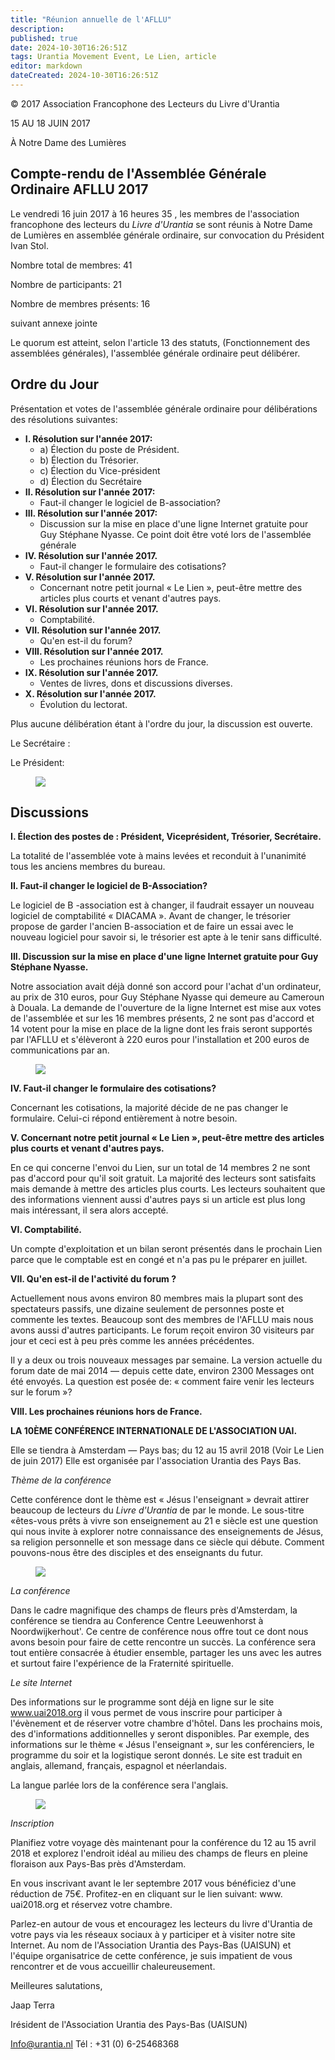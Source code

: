```yaml
---
title: "Réunion annuelle de l'AFLLU"
description: 
published: true
date: 2024-10-30T16:26:51Z
tags: Urantia Movement Event, Le Lien, article
editor: markdown
dateCreated: 2024-10-30T16:26:51Z
---
```


<p class="v-card v-sheet theme--light grey lighten-3 px-2">© 2017 Association Francophone des Lecteurs du Livre d'Urantia</p>

15 AU 18 JUIN 2017

À Notre Dame des Lumières

## Compte-rendu de l'Assemblée Générale Ordinaire AFLLU 2017

Le vendredi 16 juin 2017 à 16 heures 35 , les membres de l'association francophone des lecteurs du _Livre d'Urantia_ se sont réunis à Notre Dame de Lumières en assemblée générale ordinaire, sur convocation du Président Ivan Stol.

Nombre total de membres: 41

Nombre de participants: 21

Nombre de membres présents: 16

suivant annexe jointe

Le quorum est atteint, selon l'article 13 des statuts, (Fonctionnement des assemblées générales), l'assemblée générale ordinaire peut délibérer.

## Ordre du Jour

Présentation et votes de l'assemblée générale ordinaire pour délibérations des résolutions suivantes:

- **I. Résolution sur l'année 2017:**
	- a) Élection du poste de Président.
	- b) Élection du Trésorier.
	- c) Élection du Vice-président
	- d) Élection du Secrétaire
- **II. Résolution sur l'année 2017:**
	- Faut-il changer le logiciel de B-association?
- **III. Résolution sur l'année 2017:**
	- Discussion sur la mise en place d'une ligne Internet gratuite pour Guy Stéphane Nyasse. Ce point doit être voté lors de l'assemblée générale
- **IV. Résolution sur l'année 2017.**
	- Faut-il changer le formulaire des cotisations?
- **V. Résolution sur l'année 2017.**
	- Concernant notre petit journal « Le Lien », peut-être mettre des articles plus courts et venant d'autres pays.
- **VI. Résolution sur l'année 2017.**
	- Comptabilité.
- **VII. Résolution sur l'année 2017.**
	- Qu'en est-il du forum?
- **VIII. Résolution sur l'année 2017.**
	- Les prochaines réunions hors de France.
- **IX. Résolution sur l'année 2017.**
	- Ventes de livres, dons et discussions diverses.
- **X. Résolution sur l'année 2017.**
	- Évolution du lectorat.

Plus aucune délibération étant à l'ordre du jour, la discussion est ouverte.

Le Secrétaire :

Le Président:

<figure id="Figure_1" class="image urantiapedia">
<img src="/image/article/Le_Lien/images_02/101.jpg">
</figure>

## Discussions

**I. Élection des postes de : Président, Viceprésident, Trésorier, Secrétaire.**

La totalité de l'assemblée vote à mains levées et reconduit à l'unanimité tous les anciens membres du bureau.

**II. Faut-il changer le logiciel de B-Association?**

Le logiciel de B -association est à changer, il faudrait essayer un nouveau logiciel de comptabilité « DIACAMA ». Avant de changer, le trésorier propose de garder l'ancien B-association et de faire un essai avec le nouveau logiciel pour savoir si, le trésorier est apte à le tenir sans difficulté.

**III. Discussion sur la mise en place d'une ligne Internet gratuite pour Guy Stéphane Nyasse.**

Notre association avait déjà donné son accord pour l'achat d'un ordinateur, au prix de 310 euros, pour Guy Stéphane Nyasse qui demeure au Cameroun à Douala. La demande de l'ouverture de la ligne Internet est mise aux votes de l'assemblée et sur les 16 membres présents, 2 ne sont pas d'accord et 14 votent pour la mise en place de la ligne dont les frais seront supportés par l'AFLLU et s'élèveront à 220 euros pour l'installation et 200 euros de communications par an.

<figure id="Figure_1" class="image urantiapedia">
<img src="/image/article/Le_Lien/images_02/102.jpg">
</figure>

**IV. Faut-il changer le formulaire des cotisations?**

Concernant les cotisations, la majorité décide de ne pas changer le formulaire. Celui-ci répond entièrement à notre besoin.

**V. Concernant notre petit journal « Le Lien », peut-être mettre des articles plus courts et venant d'autres pays.**

En ce qui concerne l'envoi du Lien, sur un total de 14 membres 2 ne sont pas d'accord pour qu'il soit gratuit. La majorité des lecteurs sont satisfaits mais demande à mettre des articles plus courts. Les lecteurs souhaitent que des informations viennent aussi d'autres pays si un article est plus long mais intéressant, il sera alors accepté.

**VI. Comptabilité.**

Un compte d'exploitation et un bilan seront présentés dans le prochain Lien parce que le comptable est en congé et n'a pas pu le préparer en juillet.

**VII. Qu'en est-il de l'activité du forum ?**

Actuellement nous avons environ 80 membres mais la plupart sont des spectateurs passifs, une dizaine seulement de personnes poste et commente les textes. Beaucoup sont des membres de l'AFLLU mais nous avons aussi d'autres participants. Le forum reçoit environ 30 visiteurs par jour et ceci est à peu près comme les années précédentes.

Il y a deux ou trois nouveaux messages par semaine. La version actuelle du forum date de mai 2014 — depuis cette date, environ 2300 Messages ont été envoyés. La question est posée de: « comment faire venir les lecteurs sur le forum »?

**VIII. Les prochaines réunions hors de France.**

**LA 10ÈME CONFÉRENCE INTERNATIONALE DE L'ASSOCIATION UAI.**

Elle se tiendra à Amsterdam — Pays bas; du 12 au 15 avril 2018 (Voir Le Lien de juin 2017) Elle est organisée par l'association Urantia des Pays Bas.

_Thème de la conférence_

Cette conférence dont le thème est « Jésus l'enseignant » devrait attirer beaucoup de lecteurs du _Livre d'Urantia_ de par le monde. Le sous-titre «êtes-vous prêts à vivre son enseignement au 21 e siècle est une question qui nous invite à explorer notre connaissance des enseignements de Jésus, sa religion personnelle et son message dans ce siècle qui débute. Comment pouvons-nous être des disciples et des enseignants du futur.

<figure id="Figure_3" class="image urantiapedia">
<img src="/image/article/Le_Lien/images_02/103.jpg">
</figure>

_La conférence_

Dans le cadre magnifique des champs de fleurs près d'Amsterdam, la conférence se tiendra au Conference Centre Leeuwenhorst à Noordwijkerhout'. Ce centre de conférence nous offre tout ce dont nous avons besoin pour faire de cette rencontre un succès. La conférence sera tout entière consacrée à étudier ensemble, partager les uns avec les autres et surtout faire l'expérience de la Fraternité spirituelle.

_Le site Internet_

Des informations sur le programme sont déjà en ligne sur le site www.uai2018.org il vous permet de vous inscrire pour participer à l'évènement et de réserver votre chambre d'hôtel. Dans les prochains mois, des d'informations additionnelles y seront disponibles. Par exemple, des informations sur le thème « Jésus l'enseignant », sur les conférenciers, le programme du soir et la logistique seront donnés. Le site est traduit en anglais, allemand, français, espagnol et néerlandais.

La langue parlée lors de la conférence sera l'anglais.

<figure id="Figure_4" class="image urantiapedia image-style-align-right">
<img src="/image/article/Le_Lien/images_02/104.jpg">
</figure>

_Inscription_

Planifiez votre voyage dès maintenant pour la conférence du 12 au 15 avril 2018 et explorez l'endroit idéal au milieu des champs de fleurs en pleine floraison aux Pays-Bas près d'Amsterdam.

En vous inscrivant avant le ler septembre 2017 vous bénéficiez d'une réduction de 75€. Profitez-en en cliquant sur le lien suivant: www. uai2018.org et réservez votre chambre.

Parlez-en autour de vous et encouragez les lecteurs du livre d'Urantia de votre pays via les réseaux sociaux à y participer et à visiter notre site Internet. Au nom de l'Association Urantia des Pays-Bas (UAISUN) et l'équipe organisatrice de cette conférence, je suis impatient de vous rencontrer et de vous accueillir chaleureusement.

Meilleures salutations,

Jaap Terra

Irésident de l'Association Urantia des Pays-Bas (UAISUN)

Info@urantia.nl
Tél : +31 (0) 6-25468368